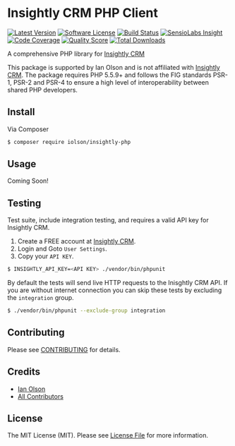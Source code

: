 # Insightly CRM PHP Client

[![Latest Version](https://img.shields.io/github/release/iolson/insightly-php.svg)](https://github.com/iolson/insightly-php/releases)
[![Software License](https://img.shields.io/badge/license-MIT-brightgreen.svg)](LICENSE.md)
[![Build Status](https://img.shields.io/travis/iolson/insightly-php/master.svg)](https://travis-ci.org/iolson/insightly-php)
[![SensioLabs Insight](https://img.shields.io/sensiolabs/i/b8ee47a2-d70c-4bf6-bae9-e0adbfdca4bd.svg?maxAge=2592000)](https://insight.sensiolabs.com/projects/b8ee47a2-d70c-4bf6-bae9-e0adbfdca4bd)
[![Code Coverage](https://img.shields.io/scrutinizer/coverage/g/iolson/insightly-php.svg)](https://scrutinizer-ci.com/g/iolson/insightly-php/)
[![Quality Score](https://img.shields.io/scrutinizer/g/iolson/insightly-php.svg)](https://scrutinizer-ci.com/g/iolson/insightly-php)
[![Total Downloads](https://img.shields.io/packagist/dt/iolson/insightly-php.svg)](https://packagist.org/packages/iolson/insightly-php)

A comprehensive PHP library for [Insightly CRM](https://www.insightly.com)

This package is supported by Ian Olson and is not affiliated with [Insightly CRM](https://www.insightly.com). The package requires PHP 5.5.9+ and follows the FIG standards PSR-1, PSR-2 and PSR-4 to ensure a high level of interoperability between shared PHP developers.

## Install

Via Composer

```bash
$ composer require iolson/insightly-php
```

## Usage

Coming Soon!

## Testing

Test suite, include integration testing, and requires a valid API key for Insightly CRM.

1. Create a FREE account at [Insightly CRM](https://www.insightly.com).
2. Login and Goto `User Settings`.
3. Copy your `API KEY`.

``` bash
$ INSIGHTLY_API_KEY=<API KEY> ./vendor/bin/phpunit
```

By default the tests will send live HTTP requests to the Inisghtly CRM API. If you are without internet connection you can skip these tests by excluding the `integration` group.

```bash
$ ./vendor/bin/phpunit --exclude-group integration
```

## Contributing

Please see [CONTRIBUTING](CONTRIBUTING.md) for details.

## Credits

- [Ian Olson](https://github.com/iolson)
- [All Contributors](https://github.com/iolson/insightly-php/contributors)

## License

The MIT License (MIT). Please see [License File](LICENSE.md) for more information.

